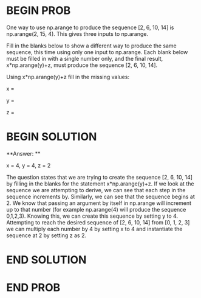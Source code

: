 # BEGIN PROB

One way to use np.arange to produce the sequence [2, 6, 10, 14] is np.arange(2, 15, 4). This gives three inputs to np.arange. 

Fill in the blanks below to show a different way to produce the same sequence, this time using only one input to np.arange.  Each blank below must be filled in with a single number only, and the final result, x*np.arange(y)+z, must produce the sequence [2, 6, 10, 14].

Using x*np.arange(y)+z fill in the missing values:

x =

y =

z =

# BEGIN SOLUTION

**Answer: ** 

x = 4, y = 4, z = 2

The question states that we are trying to create the sequence [2, 6, 10, 14] by filling in the blanks for the statement x*np.arange(y)+z. If we look at the sequence we are attempting to derive, we can see that each step in the sequence increments by. Similarly, we can see that the sequence begins at 2. We know that passing an argument by itself in np.arange will increment up to that number (for example np.arange(4) will produce the sequence 0,1,2,3). Knowing this, we can create this sequence by setting y to 4. Attempting to reach the desired sequence of [2, 6, 10, 14] from [0, 1, 2, 3] we can multiply each number by 4 by setting x to 4 and instantiate the sequence at 2 by setting z as 2. 

# END SOLUTION

# END PROB